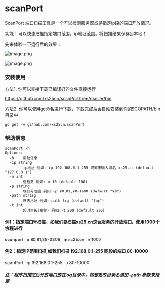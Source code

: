 # scanPort
ScanPort 端口扫描工具是一个可以检测服务器或是指定ip段的端口开放情况。

功能：可以快速扫描指定端口范围，ip地址范围。将扫描结果保存到本地！

先来体验一下运行后的效果：

![image.png](https://upload-images.jianshu.io/upload_images/19018717-e8826aa18d92aa57.png?imageMogr2/auto-orient/strip%7CimageView2/2/w/1240)

![image.png](https://upload-images.jianshu.io/upload_images/19018717-f62194125b0a4a5b.png?imageMogr2/auto-orient/strip%7CimageView2/2/w/1240)
### 安装使用
方法1. 你可以直接下载已编译好的文件直接运行

https://github.com/xs25cn/scanPort/tree/master/bin

方法2. 你可以使用go命名进行下载，下载完成后会自动安装到你的$GOPATH/bin目录中

```
go get -v github.com/xs25cn/scanPort

```

### 帮助信息
````
scanPort -h 
Options:
  -h    帮助信息
  -ip string
        ip地址 例如:-ip 192.168.0.1-255 或直接输入域名 xs25.cn (default "127.0.0.1")
  -n int
        进程数 例如:-n 10 (default 100)
  -p string
        端口号范围 例如:-p 80,81,88-1000 (default "80")
  -path string
        日志地址 例如:-path log (default "log")
  -t int
        超时时长(毫秒) 例如:-t 200 (default 200)

````

#### 例1：指定端口号扫描，如我们要扫描xs25.cn这台服务的开放端口，使用1000个协程进行

scanport -p 80,81,88-3306 -ip xs25.cn -n 1000 

#### 例2：指定IP范围扫描,如我们扫描 192.168.0.1-255 网段的端口 80-10000

scanPort -ip 192.168.0.1-255 -p 80-10000


##### 注：程序扫描完后开放端口放在log目录中，如想更改目录名请加 -path 参数来指定



